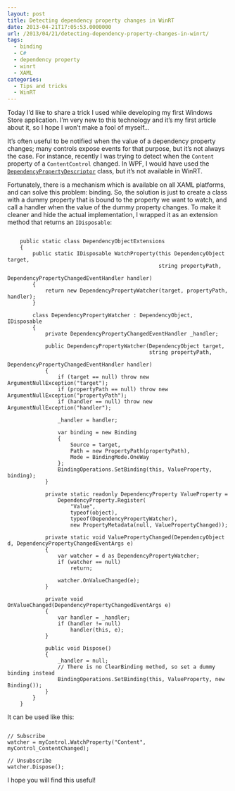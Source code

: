 ```yaml
---
layout: post
title: Detecting dependency property changes in WinRT
date: 2013-04-21T17:05:53.0000000
url: /2013/04/21/detecting-dependency-property-changes-in-winrt/
tags:
  - binding
  - C#
  - dependency property
  - winrt
  - XAML
categories:
  - Tips and tricks
  - WinRT
---
```



Today I’d like to share a trick I used while developing my first Windows Store application. I’m very new to this technology and it’s my first article about it, so I hope I won’t make a fool of myself…

It’s often useful to be notified when the value of a dependency property changes; many controls expose events for that purpose, but it’s not always the case. For instance, recently I was trying to detect when the `Content` property of a `ContentControl` changed. In WPF, I would have used the [`DependencyPropertyDescriptor`](http://msdn.microsoft.com/en-us/library/system.componentmodel.dependencypropertydescriptor.aspx) class, but it’s not available in WinRT.

Fortunately, there is a mechanism which is available on all XAML platforms, and can solve this problem: binding. So, the solution is just to create a class with a dummy property that is bound to the property we want to watch, and call a handler when the value of the dummy property changes. To make it cleaner and hide the actual implementation, I wrapped it as an extension method that returns an `IDisposable`:

```

    public static class DependencyObjectExtensions
    {
        public static IDisposable WatchProperty(this DependencyObject target,
                                                string propertyPath,
                                                DependencyPropertyChangedEventHandler handler)
        {
            return new DependencyPropertyWatcher(target, propertyPath, handler);
        }

        class DependencyPropertyWatcher : DependencyObject, IDisposable
        {
            private DependencyPropertyChangedEventHandler _handler;

            public DependencyPropertyWatcher(DependencyObject target,
                                             string propertyPath,
                                             DependencyPropertyChangedEventHandler handler)
            {
                if (target == null) throw new ArgumentNullException("target");
                if (propertyPath == null) throw new ArgumentNullException("propertyPath");
                if (handler == null) throw new ArgumentNullException("handler");

                _handler = handler;

                var binding = new Binding
                {
                    Source = target,
                    Path = new PropertyPath(propertyPath),
                    Mode = BindingMode.OneWay
                };
                BindingOperations.SetBinding(this, ValueProperty, binding);
            }

            private static readonly DependencyProperty ValueProperty =
                DependencyProperty.Register(
                    "Value",
                    typeof(object),
                    typeof(DependencyPropertyWatcher),
                    new PropertyMetadata(null, ValuePropertyChanged));

            private static void ValuePropertyChanged(DependencyObject d, DependencyPropertyChangedEventArgs e)
            {
                var watcher = d as DependencyPropertyWatcher;
                if (watcher == null)
                    return;

                watcher.OnValueChanged(e);
            }

            private void OnValueChanged(DependencyPropertyChangedEventArgs e)
            {
                var handler = _handler;
                if (handler != null)
                    handler(this, e);
            }

            public void Dispose()
            {
                _handler = null;
                // There is no ClearBinding method, so set a dummy binding instead
                BindingOperations.SetBinding(this, ValueProperty, new Binding());
            }
        }
    }
```

It can be used like this:

```

// Subscribe
watcher = myControl.WatchProperty("Content", myControl_ContentChanged);

// Unsubscribe
watcher.Dispose();
```

I hope you will find this useful!

